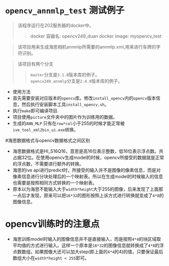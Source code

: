 # `opencv_annmlp_test` 测试例子

> 该程序运行在202服务器的docker中。
>> docker 容器名: opencv249_duan
>> docker image: myopencv_test

> 该项目用来生成海思相机annmlp所需要的annmlp.xml,用来进行车牌的字符识别。

> 该项目有两个分支  
>> `master`分支是`3.1.0`版本库的例子。  
>> `opencv249_annmlp`分支是`2.4.9`版本库的例子。

- 使用方法
- 首先需要安装对应版本的`opencv`库。修改`install_opencv`内的`opencv`版本信息，然后执行安装脚本工具`install_opencv.sh`。  
- 执行`make`即可编译项目.   
- 项目使用`picture`文件夹中的图片作为训练用的数据。
- 生成的`ANN_MLP` 只有在`row*col`小于255的时候才能正常被`ive_tool_xml2bin_ui.exe`转换。

#海思数据格式与opencv数据格式之间区别

- 海思数据格式是HI_S16Q16，意思是高16位表示整数，低16位表示浮点数。共占据32位。在使用opencv生成model的时候，opencv所接受的数据就是正常的浮点数，不需要进行额外的转换。
- 海思的ive api进行predict时，所接受的输入并不是图像的像素信息，而是对像素信息进行分块处理后的一个映射表。所以在生成model的时候输入的信息也需要是按照相同方式转换的一个映射表。
- 原本以为海思不能输入大于`width*height`大于255的图像，后来发现了上面那一点后才发现，原来可以把`16*32`的图形按照上诉方式进行转换就变成了`4*8`的图像信息。    


# opencv训练时的注意点
- 海思训练model时输入的图像信息并不是直接输入，而是按照`4*4`的块区域取平均值的方式进行输入。这样一个原本是`16*32`的图像信息就转换成了`4*8`的浮点数数组。如果图像大还可以加大step(即上面的`4*4`的4)的值，只要保证最后数组大小在`width*height < 255`即可。  
